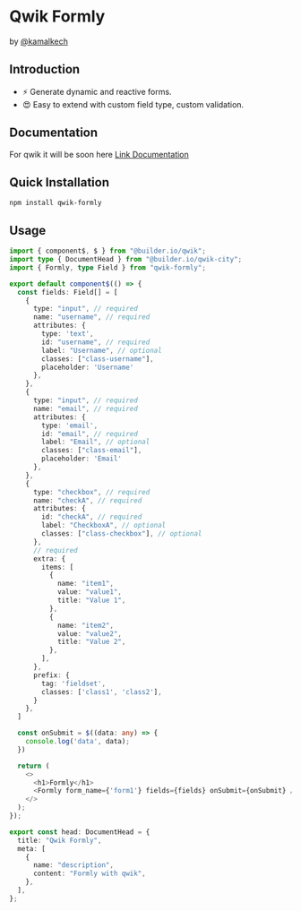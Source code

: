 # Qwik Formly

by [@kamalkech](https://github.com/kamalkech)

## Introduction

- ⚡️ Generate dynamic and reactive forms.
- 😍 Easy to extend with custom field type, custom validation.

## Documentation

For qwik it will be soon here [Link Documentation](https://www.formly-js.com/)

## Quick Installation

```shell
npm install qwik-formly
```

## Usage

```typescript
import { component$, $ } from "@builder.io/qwik";
import type { DocumentHead } from "@builder.io/qwik-city";
import { Formly, type Field } from "qwik-formly";

export default component$(() => {
  const fields: Field[] = [
    {
      type: "input", // required
      name: "username", // required
      attributes: {
        type: 'text',
        id: "username", // required
        label: "Username", // optional
        classes: ["class-username"],
        placeholder: 'Username'
      },
    },
    {
      type: "input", // required
      name: "email", // required
      attributes: {
        type: 'email',
        id: "email", // required
        label: "Email", // optional
        classes: ["class-email"],
        placeholder: 'Email'
      },
    },
    {
      type: "checkbox", // required
      name: "checkA", // required
      attributes: {
        id: "checkA", // required
        label: "CheckboxA", // optional
        classes: ["class-checkbox"], // optional
      },
      // required
      extra: {
        items: [
          {
            name: "item1",
            value: "value1",
            title: "Value 1",
          },
          {
            name: "item2",
            value: "value2",
            title: "Value 2",
          },
        ],
      },
      prefix: {
        tag: 'fieldset',
        classes: ['class1', 'class2'],
      }
    },
  ]

  const onSubmit = $((data: any) => {
    console.log('data', data);
  })

  return (
    <>
      <h1>Formly</h1>
      <Formly form_name={'form1'} fields={fields} onSubmit={onSubmit} />
    </>
  );
});

export const head: DocumentHead = {
  title: "Qwik Formly",
  meta: [
    {
      name: "description",
      content: "Formly with qwik",
    },
  ],
};
```

